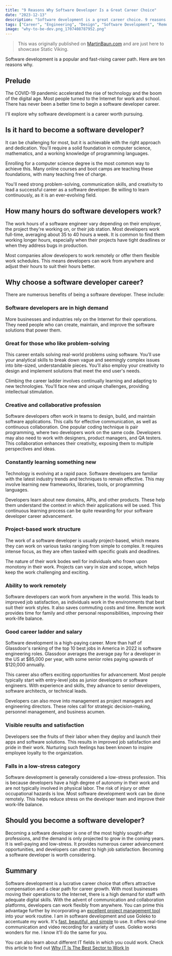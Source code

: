 ```yaml
---
title: "9 Reasons Why Software Developer Is a Great Career Choice"
date: "2023-12-13"
description: "Software development is a great career choice. 9 reasons why you should choose software development as your career choice. "
tags: ["Career", "Engineering", "Design", "Software Development", "Remote"]
image: "why-to-be-dev.png_1707408787952.png"
---
```


> This was originally published on [MartinBaun.com](https://martinbaun.com) and are just here to showcase Static Viking.

Software development is a popular and fast-rising career path.  Here are ten reasons why.

## Prelude

The COVID-19 pandemic accelerated the rise of technology and the boom of the digital age. Most people turned to the Internet for work and school. There has never been a better time to begin a software developer career.

I'll explore why software development is a career worth pursuing. 

## Is it hard to become a software developer?

It can be challenging for most, but it is achievable with the right approach and dedication. You'll require a solid foundation in computer science, mathematics, and a working knowledge of programming languages.

Enrolling for a computer science degree is the most common way to achieve this. Many online courses and boot camps are teaching these foundations, with many teaching free of charge.

You'll need strong problem-solving, communication skills, and creativity to lead a successful career as a software developer. Be willing to learn continuously, as it is an ever-evolving field.

## How many hours do software developers work?

The work hours of a software engineer vary depending on their employer, the project they're working on, or their job station. Most developers work full-time, averaging about 35 to 40 hours a week. It is common to find them working longer hours, especially when their projects have tight deadlines or when they address bugs in production.

Most companies allow developers to work remotely or offer them flexible work schedules. This means developers can work from anywhere and adjust their hours to suit their hours better.

## Why choose a software developer career?

There are numerous benefits of being a software developer. These include:

### Software developers are in high demand
More businesses and industries rely on the Internet for their operations. They need people who can create, maintain, and improve the software solutions that power them.

### Great for those who like problem-solving

This career entails solving real-world problems using software. You’ll use your analytical skills to break down vague and seemingly complex issues into bite-sized, understandable pieces. You'll also employ your creativity to design and implement solutions that meet the end user's needs.

Climbing the career ladder involves continually learning and adapting to new technologies. You'll face new and unique challenges, providing intellectual stimulation.

### Creative and collaborative profession

Software developers often work in teams to design, build, and maintain software applications. This calls for effective communication, as well as continuous collaboration. One popular coding technique is pair programming, where two developers work on the same code. Developers may also need to work with designers, product managers, and QA testers. This collaboration enhances their creativity, exposing them to multiple perspectives and ideas.

### Constantly learning something new

Technology is evolving at a rapid pace. Software developers are familiar with the latest industry trends and techniques to remain effective. This may involve learning new frameworks, libraries, tools, or programming languages.

Developers learn about new domains, APIs, and other products. These help them understand the context in which their applications will be used. This continuous learning process can be quite rewarding for your software developer career advancement.

### Project-based work structure

The work of a software developer is usually project-based, which means they can work on various tasks ranging from simple to complex. It requires intense focus, as they are often tasked with specific goals and deadlines.

The nature of their work bodes well for individuals who frown upon monotony in their work. Projects can vary in size and scope, which helps keep the work challenging and exciting.

### Ability to work remotely

Software developers can work from anywhere in the world. This leads to improved job satisfaction, as individuals work in the environments that best suit their work styles. It also saves commuting costs and time. Remote work provides time for family and other personal responsibilities, improving their work-life balance.

### Good career ladder and salary

Software development is a high-paying career. More than half of Glassdoor's ranking of the top 10 best jobs in America in 2022 is software engineering roles. Glassdoor averages the average pay for a developer in the US at $85,000 per year, with some senior roles paying upwards of $120,000 annually.

This career also offers exciting opportunities for advancement. Most people typically start with entry-level jobs as junior developers or software engineers. With experience and skills, they advance to senior developers, software architects, or technical leads.

Developers can also move into management as project managers and engineering directors. These roles call for strategic decision-making, personnel management, and business acumen.

### Visible results and satisfaction

Developers see the fruits of their labor when they deploy and launch their apps and software solutions. This results in improved job satisfaction and pride in their work. Nurturing such feelings has been known to inspire employee loyalty to the organization.

### Falls in a low-stress category

Software development is generally considered a low-stress profession. This is because developers have a high degree of autonomy in their work and are not typically involved in physical labor. The risk of injury or other occupational hazards is low. Most software development work can be done remotely. This helps reduce stress on the developer team and improve their work-life balance.

## Should you become a software developer?

Becoming a software developer is one of the most highly sought-after professions, and the demand is only projected to grow in the coming years. It is well-paying and low-stress. It provides numerous career advancement opportunities, and developers can attest to high job satisfaction. Becoming a software developer is worth considering.

## Summary

Software development is a lucrative career choice that offers attractive compensation and a clear path for career growth. With most businesses moving their operations to the Internet, there is a high demand for staff with adequate digital skills. With the advent of communication and collaboration platforms, developers can work flexibly from anywhere. You can prime this advantage further by incorporating an [excellent project management tool](https://goleko.com/) into your work routine. I am in software development and use Goleko to accentuate my work. It's [fast, beautiful, and simple](https://goleko.com/) to use. It offers real-time communication and video recording for a variety of uses. Goleko works wonders for me. I know it'll do the same for you. 

You can also learn about different IT fields in which you could work. Check this article to find out [Why IT Is The Best Sector to Work In](https://martinbaun.com/blog/posts/why-it-is-the-best-sector-to-work-in/)


